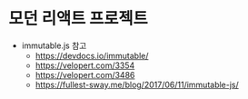 # 모던 리액트 프로젝트
- immutable.js 참고
    - https://devdocs.io/immutable/
    - https://velopert.com/3354
    - https://velopert.com/3486
    - https://fullest-sway.me/blog/2017/06/11/immutable-js/
